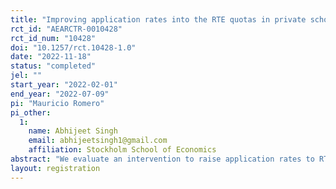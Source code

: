 ```yaml
---
title: "Improving application rates into the RTE quotas in private schools: Evidence from Chhattisgarh"
rct_id: "AEARCTR-0010428"
rct_id_num: "10428"
doi: "10.1257/rct.10428-1.0"
date: "2022-11-18"
status: "completed"
jel: ""
start_year: "2022-02-01"
end_year: "2022-07-09"
pi: "Mauricio Romero"
pi_other:
  1:
    name: Abhijeet Singh
    email: abhijeetsingh1@gmail.com
    affiliation: Stockholm School of Economics
abstract: "We evaluate an intervention to raise application rates to RTE quota seats (under Clause 12(1)(c)) in Chhattisgarh. The intervention offered  more detailed information about the policy (such as application deadlines, eligibility criteria, and required documentation), combined with in-person assistance for submitting online applications. This intervention was delivered to 459 households that were randomly selected from 914 households in a representative household sample."
layout: registration
---
```


